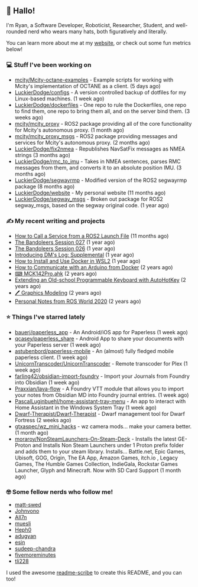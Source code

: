 ## 👋 Hallo!

I'm Ryan, a Software Developer, Roboticist, Researcher, Student, and well-rounded nerd who wears many hats, both figuratively and literally.

You can learn more about me at my [website](https://ryandlewis.dev), or check out some fun metrics below!

### 💻 Stuff I've been working on

- [mcity/Mcity-octane-examples](https://github.com/mcity/Mcity-octane-examples) - Example scripts for working with Mcity&#39;s implementation of OCTANE as a client. (5 days ago)
- [LuckierDodge/configs](https://github.com/LuckierDodge/configs) - A version controlled backup of dotfiles for my Linux-based machines. (1 week ago)
- [LuckierDodge/dockerfiles](https://github.com/LuckierDodge/dockerfiles) - One repo to rule the Dockerfiles, one repo to find them, one repo to bring them all, and on the server bind them. (3 weeks ago)
- [mcity/mcity_proxy](https://github.com/mcity/mcity_proxy) - ROS2 package providing all of the core functionality for Mcity&#39;s autonomous proxy. (1 month ago)
- [mcity/mcity_proxy_msgs](https://github.com/mcity/mcity_proxy_msgs) - ROS2 package providing messages and services for Mcity&#39;s autonomous proxy. (2 months ago)
- [LuckierDodge/fix2nmea](https://github.com/LuckierDodge/fix2nmea) - Republishes NavSatFix messages as NMEA strings (3 months ago)
- [LuckierDodge/rmc_to_imu](https://github.com/LuckierDodge/rmc_to_imu) - Takes in NMEA sentences, parses RMC messages from them, and converts it to an absolute position IMU. (3 months ago)
- [LuckierDodge/segwayrmp](https://github.com/LuckierDodge/segwayrmp) - Modified version of the ROS2 segwayrmp package (8 months ago)
- [LuckierDodge/website](https://github.com/LuckierDodge/website) - My personal website (11 months ago)
- [LuckierDodge/segway_msgs](https://github.com/LuckierDodge/segway_msgs) - Broken out package for ROS2 segway_msgs, based on the segway original code. (1 year ago)

### ✍ My recent writing and projects

- [How to Call a Service from a ROS2 Launch File](https://ryandlewis.dev/posts/callserviceinros2launch/) (11 months ago)
- [The Bandoleers Session 027](https://ryandlewis.dev/posts/ttrpg/thebandoleers027/) (1 year ago)
- [The Bandoleers Session 026](https://ryandlewis.dev/posts/ttrpg/thebandoleers026/) (1 year ago)
- [Introducing DM&#39;s Log: Supplemental](https://ryandlewis.dev/posts/ttrpg/introducingdmslog/) (1 year ago)
- [How to Install and Use Docker in WSL2](https://ryandlewis.dev/posts/howtowsldocker/) (1 year ago)
- [How to Communicate with an Arduino from Docker](https://ryandlewis.dev/posts/howtoarduinodocker/) (2 years ago)
- [⌨ MCK142Pro.ahk](https://ryandlewis.dev/projects/mck142pro/) (2 years ago)
- [Extending an Old-school Programmable Keyboard with AutoHotKey](https://ryandlewis.dev/posts/mck142pro/) (2 years ago)
- [🖊 Graphics Modeling](https://ryandlewis.dev/projects/graphics/) (2 years ago)
- [Personal Notes from ROS World 2020](https://ryandlewis.dev/posts/rosworld2020/) (2 years ago)

### ⭐ Things I've starred lately

- [bauerj/paperless_app](https://github.com/bauerj/paperless_app) - An Android/iOS app for Paperless (1 week ago)
- [qcasey/paperless_share](https://github.com/qcasey/paperless_share) - Android App to share your documents with your Paperless server (1 week ago)
- [astubenbord/paperless-mobile](https://github.com/astubenbord/paperless-mobile) - An (almost) fully fledged mobile paperless client. (1 week ago)
- [UnicornTranscoder/UnicornTranscoder](https://github.com/UnicornTranscoder/UnicornTranscoder) - Remote transcoder for Plex (1 week ago)
- [farling42/obsidian-import-foundry](https://github.com/farling42/obsidian-import-foundry) - Import your Journals from Foundry into Obsidian (1 week ago)
- [Praxxian/lava-flow](https://github.com/Praxxian/lava-flow) - A Foundry VTT module that allows you to import your notes from Obsidian MD into Foundry journal entries. (1 week ago)
- [PascalLuginbuehl/home-assistant-tray-menu](https://github.com/PascalLuginbuehl/home-assistant-tray-menu) - An app to interact with Home Assistant in the Windows System Tray (1 week ago)
- [Dwarf-Therapist/Dwarf-Therapist](https://github.com/Dwarf-Therapist/Dwarf-Therapist) - Dwarf management tool for Dwarf Fortress (2 weeks ago)
- [gtxaspec/wz_mini_hacks](https://github.com/gtxaspec/wz_mini_hacks) - wz camera mods... make your camera better. (1 month ago)
- [moraroy/NonSteamLaunchers-On-Steam-Deck](https://github.com/moraroy/NonSteamLaunchers-On-Steam-Deck) - Installs the latest GE-Proton and Installs Non Steam Launchers under 1 Proton prefix folder and adds them to your steam library. Installs... Battle.net, Epic Games, Ubisoft, GOG, Origin, The EA App, Amazon Games, itch.io , Legacy Games, The Humble Games Collection, IndieGala, Rockstar Games Launcher, Glyph and Minecraft. Now with SD Card Support (1 month ago)

### 🤓 Some fellow nerds who follow me!

- [matt-swed](https://github.com/matt-swed)
- [Johnvono](https://github.com/Johnvono)
- [All7n](https://github.com/All7n)
- [muesli](https://github.com/muesli)
- [Heph0](https://github.com/Heph0)
- [adugyan](https://github.com/adugyan)
- [esin](https://github.com/esin)
- [sudeep-chandra](https://github.com/sudeep-chandra)
- [fivemoreminutes](https://github.com/fivemoreminutes)
- [tli228](https://github.com/tli228)

I used the awesome [readme-scribe](https://github.com/muesli/readme-scribe) to create this README, and you can too!

